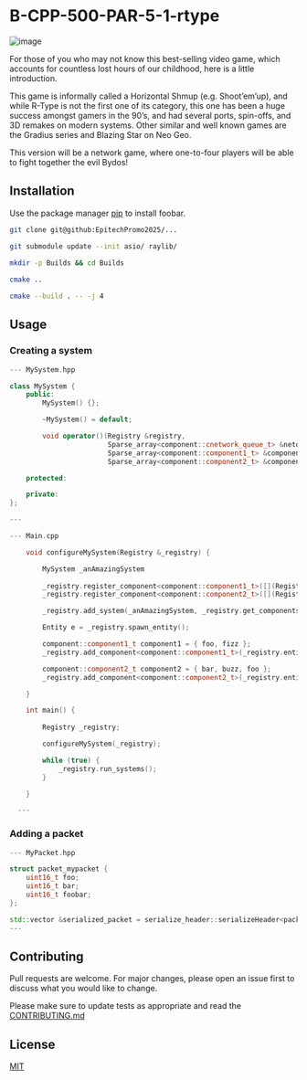# B-CPP-500-PAR-5-1-rtype

![image](https://github.com/EpitechPromo2025/B-CPP-500-PAR-5-1-rtype-martin.vanaud/blob/master/.github/files/rtype.jpg)

For those of you who may not know this best-selling video game, which accounts for countless lost hours
of our childhood, here is a little introduction.

This game is informally called a Horizontal Shmup (e.g. Shoot’em’up), and while R-Type is not the first one of
its category, this one has been a huge success amongst gamers in the 90’s, and had several ports, spin-offs,
and 3D remakes on modern systems.
Other similar and well known games are the Gradius series and Blazing Star on Neo Geo.

This version will be a network game, where one-to-four
players will be able to fight together the evil Bydos!

## Installation

Use the package manager [pip](https://pip.pypa.io/en/stable/) to install foobar.

```bash
git clone git@github:EpitechPromo2025/...

git submodule update --init asio/ raylib/ 

mkdir -p Builds && cd Builds
 
cmake ..

cmake --build . -- -j 4
```

## Usage

### Creating a system
```c++
--- MySystem.hpp

class MySystem {
    public:
        MySystem() {};

        ~MySystem() = default;

        void operator()(Registry &registry,
                        Sparse_array<component::cnetwork_queue_t> &netqueue,
                        Sparse_array<component::component1_t> &component1,
                        Sparse_array<component::component2_t> &component2) {};

    protected:

    private:
};

---

--- Main.cpp

    void configureMySystem(Registry &_registry) {

        MySystem _anAmazingSystem
        
        _registry.register_component<component::component1_t>([](Registry &registry, Entity const &entity) -> void {}, [](Registry &registry, Entity const &entity) -> void {});
        _registry.register_component<component::component2_t>([](Registry &registry, Entity const &entity) -> void {}, [](Registry &registry, Entity const &entity) -> void {});

        _registry.add_system(_anAmazingSystem, _registry.get_components<component::component1_t>(), _registry.get_components<component::component2_t>());

        Entity e = _registry.spawn_entity();

        component::component1_t component1 = { foo, fizz };
        _registry.add_component<component::component1_t>(_registry.entity_from_index(e), std::move(component1));

        component::component2_t component2 = { bar, buzz, foo };
        _registry.add_component<component::component2_t>(_registry.entity_from_index(e), std::move(component2));

    }

    int main() {
        
        Registry _registry;

        configureMySystem(_registry);

        while (true) {
            _registry.run_systems();
        }

    }

  ---
```

### Adding a packet
```c++
--- MyPacket.hpp

struct packet_mypacket {
    uint16_t foo;
    uint16_t bar;
    uint16_t foobar;
};

std::vector &serialized_packet = serialize_header::serializeHeader<packet_position>(NETWORK_SERVER_TO_CLIENT::PACKET_TYPE::MYPACKET, packet_mypacket)
---
```

## Contributing
Pull requests are welcome. For major changes, please open an issue first to discuss what you would like to change.

Please make sure to update tests as appropriate and read the [CONTRIBUTING.md](https://github.com/EpitechPromo2025/B-CPP-500-PAR-5-1-rtype-martin.vanaud/blob/master/CONTRIBUTING.md)

## License
[MIT](https://choosealicense.com/licenses/mit/)